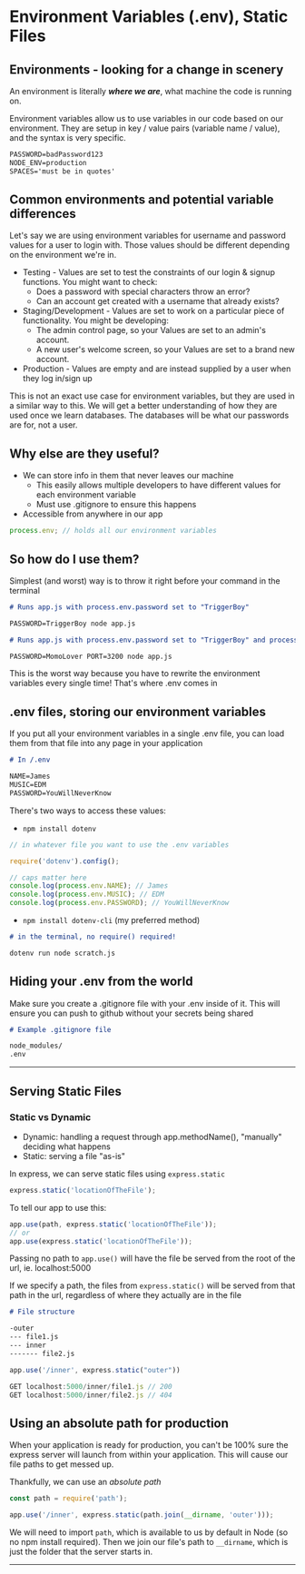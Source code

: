 # Environment Variables (.env), Static Files

## Environments - looking for a change in scenery

An environment is literally **_where we are_**, what machine the code is running on.

Environment variables allow us to use variables in our code based on our environment. They are setup in key / value pairs (variable name / value), and the syntax is very specific.

```md
PASSWORD=badPassword123
NODE_ENV=production
SPACES='must be in quotes'
```

## Common environments and potential variable differences

Let's say we are using environment variables for username and password values for a user to login with. Those values should be different depending on the environment we're in.

- Testing - Values are set to test the constraints of our login & signup functions. You might want to check:
  - Does a password with special characters throw an error?
  - Can an account get created with a username that already exists?
- Staging/Development - Values are set to work on a particular piece of functionality. You might be developing:
  - The admin control page, so your Values are set to an admin's account.
  - A new user's welcome screen, so your Values are set to a brand new account.
- Production - Values are empty and are instead supplied by a user when they log in/sign up

This is not an exact use case for environment variables, but they are used in a similar way to this. We will get a better understanding of how they are used once we learn databases. The databases will be what our passwords are for, not a user.

## Why else are they useful?

- We can store info in them that never leaves our machine
  - This easily allows multiple developers to have different values for each environment variable
  - Must use .gitignore to ensure this happens
- Accessible from anywhere in our app

```js
process.env; // holds all our environment variables
```

## So how do I use them?

Simplest (and worst) way is to throw it right before your command in the terminal

```md
# Runs app.js with process.env.password set to "TriggerBoy"

PASSWORD=TriggerBoy node app.js

# Runs app.js with process.env.password set to "TriggerBoy" and process.env.port set to 3200

PASSWORD=MomoLover PORT=3200 node app.js
```

This is the worst way because you have to rewrite the environment variables every single time! That's where .env comes in

## .env files, storing our environment variables

If you put all your environment variables in a single .env file, you can load them from that file into any page in your application

```md
# In /.env

NAME=James
MUSIC=EDM
PASSWORD=YouWillNeverKnow
```

There's two ways to access these values:

- `npm install dotenv`

```js
// in whatever file you want to use the .env variables

require('dotenv').config();

// caps matter here
console.log(process.env.NAME); // James
console.log(process.env.MUSIC); // EDM
console.log(process.env.PASSWORD); // YouWillNeverKnow
```

- `npm install dotenv-cli` (my preferred method)

```md
# in the terminal, no require() required!

dotenv run node scratch.js
```

## Hiding your .env from the world

Make sure you create a .gitignore file with your .env inside of it. This will ensure you can push to github without your secrets being shared

```md
# Example .gitignore file

node_modules/
.env
```

---

## Serving Static Files

### Static vs Dynamic

- Dynamic: handling a request through app.methodName(), "manually" deciding what happens
- Static: serving a file "as-is"

In express, we can serve static files using `express.static`

```js
express.static('locationOfTheFile');
```

To tell our app to use this:

```js
app.use(path, express.static('locationOfTheFile'));
// or
app.use(express.static('locationOfTheFile'));
```

Passing no path to `app.use()` will have the file be served from the root of the url, ie. localhost:5000

If we specify a path, the files from `express.static()` will be served from that path in the url, regardless of where they actually are in the file

```md
# File structure

-outer
--- file1.js
--- inner
------- file2.js
```

```js
app.use('/inner', express.static("outer"))

GET localhost:5000/inner/file1.js // 200
GET localhost:5000/inner/file2.js // 404
```

## Using an absolute path for production

When your application is ready for production, you can't be 100% sure the express server will launch from within your application. This will cause our file paths to get messed up.

Thankfully, we can use an _absolute path_

```js
const path = require('path');

app.use('/inner', express.static(path.join(__dirname, 'outer')));
```

We will need to import `path`, which is available to us by default in Node (so no npm install required). Then we join our file's path to `__dirname`, which is just the folder that the server starts in.

---
